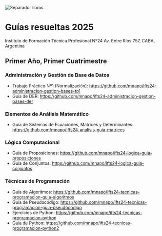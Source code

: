 ![Separador libros](https://media-hosting.imagekit.io/eda2bd81395c4bd3/385957337-fd99c038-8a25-4d49-b90e-4493b41d876d.png?Expires=1841158194&Key-Pair-Id=K2ZIVPTIP2VGHC&Signature=zuWTK~BajBpq0RGyoEGQANsSsu~hR2gbRGQbxVKXRceoA0KMhocoSevb8Hja5PvN5zGeGSE7A5tFIQu8m0lXGl2iGIZYKWBaG9l6LA0x30F7452UcTSLkLFC5nbyFmrPJN4CphMc5puB3nStEISHzU6Q6zDnWMzblF-TIJks73LTwcLm7hiLChIA9Md3Oz2k5vH~~nVfgzOX5yBR2jiniKneJtY0cWZEQYDdrR1ai8koDRzSlyuAMQfRLG69O0U3KnXL7OpLJOJQ4nVDvDa84Ha7qCMEdoUOP75hp4Ey77oZIsrn16LbKqdO~Cd0Dg9m8E~bLxAJ~vDze-G0RlmqTA__)

# Guías resueltas 2025
Instituto de Formación Técnica Profesional Nº24
Av. Entre Ríos 757, CABA, Argentina

## Primer Año, Primer Cuatrimestre

### Administración y Gestión de Base de Datos
- Trabajo Práctico Nº1 (Normalización): https://github.com/mnapo/ifts24-administracion-gestion-bases-tp1
- Guía de DER: https://github.com/mnapo/ifts24-administracion-gestion-bases-der

### Elementos de Análisis Matemático
- Guía de Sistemas de Ecuaciones, Matrices y Determinantes: https://github.com/mnapo/ifts24-analisis-guia-matrices

### Lógica Computacional
- Guía de Proposiciones: https://github.com/mnapo/ifts24-logica-guia-proposiciones
- Guía de Conjuntos: https://github.com/mnapo/ifts24-logica-guia-conjuntos

### Técnicas de Programación
- Guía de Algoritmos: https://github.com/mnapo/ifts24-tecnicas-programacion-guia-algoritmos
- Guía de Pseudocódigo: https://github.com/mnapo/ifts24-tecnicas-programacion-guia-pseudocodigo
- Ejercicios de Python: https://github.com/mnapo/ifts24-tecnicas-programacion-python
- Guía de Python: https://github.com/mnapo/ifts24-tecnicas-programacion-python2
